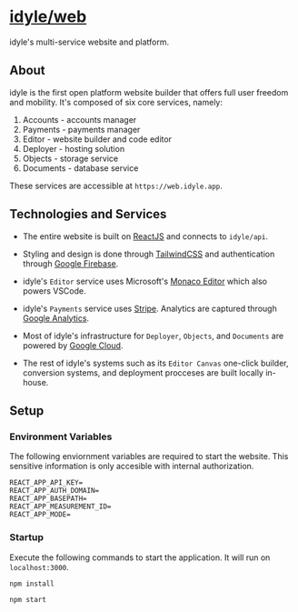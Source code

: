 # [idyle/web](https://web.idyle.app)

idyle's multi-service website and platform.

## About

idyle is the first open platform website builder that offers full user freedom and mobility. It's composed of six core services, namely: 

1. Accounts - accounts manager
2. Payments - payments manager
3. Editor - website builder and code editor 
4. Deployer - hosting solution
5. Objects - storage service
6. Documents - database service

These services are accessible at `https://web.idyle.app`.

## Technologies and Services

* The entire website is built on [ReactJS](https://reactjs.org) and connects to `idyle/api`. 

* Styling and design is done through [TailwindCSS](https://tailwindcss.com) and authentication through [Google Firebase](https://firebase.com).

* idyle's `Editor` service uses Microsoft's [Monaco Editor](https://microsoft.github.io/monaco-editor) which also powers VSCode. 

* idyle's `Payments` service uses [Stripe](https://stripe.com). Analytics are captured through [Google Analytics](https://analytics.google.com).

* Most of idyle's infrastructure for `Deployer`, `Objects`, and `Documents` are powered by [Google Cloud](https://cloud.google.com).

* The rest of idyle's systems such as its `Editor Canvas` one-click builder, conversion systems, and deployment procceses are built locally in-house.

## Setup 

### Environment Variables

The following enviornment variables are required to start the website. This sensitive information is only accesible with internal authorization.

```
REACT_APP_API_KEY=
REACT_APP_AUTH_DOMAIN=
REACT_APP_BASEPATH=
REACT_APP_MEASUREMENT_ID=
REACT_APP_MODE=
```

### Startup 

Execute the following commands to start the application. It will run on `localhost:3000`.

`npm install`

`npm start`